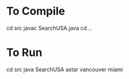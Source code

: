 # To Compile
cd src
javac SearchUSA.java
cd ..

# To Run
cd src
java SearchUSA astar vancouver miami